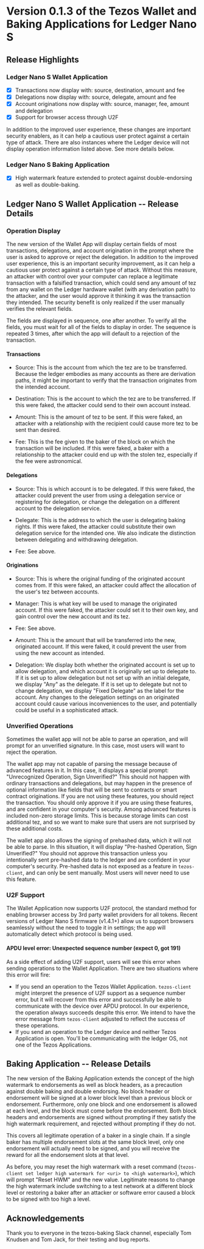 # Version 0.1.3 of the Tezos Wallet and Baking Applications for Ledger Nano S

## Release Highlights

### Ledger Nano S Wallet Application
- [x] Transactions now display with: source, destination, amount and fee
- [x] Delegations now display with: source, delegate, amount and fee
- [x] Account originations now display with: source, manager, fee, amount and delegation
- [x] Support for browser access through U2F

In addition to the improved user experience, these changes are important security enablers, as it
can help a cautious user protect against a certain type of attack. There are also instances where the Ledger device will not display operation information listed above. See more details below.

### Ledger Nano S Baking Application
- [x] High watermark feature extended to protect against double-endorsing as well as double-baking.

## Ledger Nano S Wallet Application -- Release Details
### Operation Display
The new version of the Wallet App will display certain fields of most
transactions, delegations, and account origination in the prompt where
the user is asked to approve or reject the delegation. In addition to the
improved user experience, this is an important security improvement, as it
can help a cautious user protect against a certain type of attack. Without
this measure, an attacker with control over your computer can replace a
legitimate transaction with a falsified transaction, which could send
any amount of tez from any wallet on the Ledger hardware wallet (with any derivation
path) to the attacker, and the user would approve it thinking it was the
transaction they intended. The security benefit is only realized if the
user manually verifies the relevant fields.

The fields are displayed in sequence, one after another. To verify all
the fields, you must wait for all of the fields to display in order.
The sequence is repeated 3 times, after which the app will default to
a rejection of the transaction.

#### Transactions
* Source:
This is the account from which the tez are to be transferred.  Because
the ledger embodies as many accounts as there are derivation paths,
it might be important to verify that the transaction originates from
the intended account.

* Destination:
This is the account to which the tez are to be transferred. If this were
faked, the attacker could send to their own account instead.

* Amount:
This is the amount of tez to be sent. If this were faked, an attacker
with a relationship with the recipient could cause more tez to be sent
than desired.

* Fee:
This is the fee given to the baker of the block on which the transaction
will be included. If this were faked, a baker with a relationship to
the attacker could end up with the stolen tez, especially if the fee
were astronomical.

#### Delegations
* Source:
This is which account is to be delegated. If this were faked, the attacker
could prevent the user from using a delegation service or registering
for delegation, or change the delegation on a different account to the
delegation service.

* Delegate:
This is the address to which the user is delegating baking rights. If
this were faked, the attacker could substitute their own delegation
service for the intended one. We also indicate the distinction between
delegating and withdrawing delegation.

* Fee: See above.

#### Originations
* Source:
This is where the original funding of the originated account comes
from. If this were faked, an attacker could affect the allocation of
the user's tez between accounts.

* Manager:
This is what key will be used to manage the originated account. If this
were faked, the attacker could set it to their own key, and gain control
over the new account and its tez.

* Fee: See above.

* Amount:
This is the amount that will be transferred into the new, originated
account.  If this were faked, it could prevent the user from using the
new account as intended.

* Delegation:
We display both whether the originated account is set up to allow
delegation, and which account it is originally set up to delegate to. If
it is set up to allow delegation but not set up with an initial delegate,
we display "Any" as the delegate. If it is set up to delegate but not
to change delegation, we display "Fixed Delegate" as the label for the
account. Any changes to the delegation settings on an originated account
could cause various inconveniences to the user, and potentially could
be useful in a sophisticated attack.

### Unverified Operations

Sometimes the wallet app will not be able to parse an operation, and
will prompt for an unverified signature. In this case, most users will
want to reject the operation.

The wallet app may not capable of parsing the message because of
advanced features in it. In this case, it displays a special prompt:
"Unrecognized Operation, Sign Unverified?" This should not happen with
ordinary transactions and delegations, but may happen in the presence
of optional information like fields that will be sent to contracts or
smart contract originations. If you are not using these features, you
should reject the transaction. You should only approve it if you are
using these features, and are confident in your computer's security.
Among advanced features is included non-zero storage limits. This
is because storage limits can cost additional tez, and so we want
to make sure that users are not surprised by these additional costs.

The wallet app also allows the signing of prehashed data, which it will
not be able to parse. In this situation, it will display "Pre-hashed
Operation, Sign Unverified?" You should not approve this transaction
unless you intentionally sent pre-hashed data to the ledger and are
confident in your computer's security. Pre-hashed data is not
exposed as a feature in `tezos-client`, and can only be sent
manually. Most users will never need to use this feature.

### U2F Support

The Wallet Application now supports U2F protocol, the standard method for enabling 
browser access by 3rd party wallet providers for all tokens. Recent versions 
of Ledger Nano S firmware (v1.4.1+) allow us to support browsers seamlessly without the need 
to toggle it in settings; the app will automatically detect which protocol is 
being used.

#### APDU level error: Unexpected sequence number (expect 0, got 191)

As a side effect of adding U2F support, users will see this error when sending operations 
to the Wallet Application. There are two situations where this error will fire:

* If you send an operation to the Tezos Wallet Application. `tezos-client` might interpret 
the presence of U2F support as a sequence number error, but it will recover from this error 
and successfully be able to communicate with the device over APDU protocol. In our experience, 
the operation always succeeds despite this error. We intend to have the error message from `tezos-client`
adjusted to reflect the success of these operations.
* If you send an operation to the Ledger device and neither Tezos Application is open. 
You'll be communicating with the ledger OS, not one of the Tezos Applications.

## Baking Application -- Release Details
The new version of the Baking Application extends the concept of the high watermark to
endorsements as well as block headers, as a precaution against double
baking and double endorsing. No block header or endorsement will be signed at a lower block
level than a previous block or endorsement. Furthermore, only one block
and one endorsement is allowed at each level, and the block must come
before the endorsement. Both block headers and endorsements are
signed without prompting if they satisfy the high watermark requirement,
and rejected without prompting if they do not.

This covers all legitimate operation of a baker in a single chain.
If a single baker has multiple endorsement slots at the same block
level, only one endorsement will actually need to be signed, and you
will receive the reward for all the endorsement slots at that level.

As before, you may reset the high watermark with a reset command
(`tezos-client set ledger high watermark for <uri> to <high watermark>`), which 
will prompt "Reset HWM" and the new value. Legitimate reasons to change the high 
watermark include switching to a test network at a different block level or 
restoring a baker after an attacker or software error caused a block to be signed 
with too high a level.

## Acknowledgements

Thank you to everyone in the tezos-baking Slack channel, especially Tom
Knudsen and Tom Jack, for their testing and bug reports.
